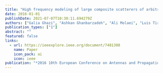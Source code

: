 ```yaml
---
title: "High frequency modeling of large composite scatterers of arbitrary shape: Vortex-lens validation"
date: 2016-01-01
publishDate: 2021-07-07T10:30:11.694279Z
authors: ["Galia Ghazi", "Ashkan Ghanbarzadeh", "Ali Molaei", "Luis Tirado", "Anthony Bisulco", "Juan Heredia Juesas", "Jose A Martinez Lorenzo"]
publication_types: ["1"]
abstract: ""
featured: false
links:
  - url: https://ieeexplore.ieee.org/document/7481388
    name: Paper
    icon_pack: ai
    icon: ieee
publication: "*2016 10th European Conference on Antennas and Propagation (EuCAP)*"
---
```


